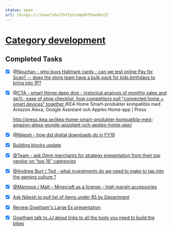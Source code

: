 ```yaml
---
status: open
url: things:///show?id=CChffy2cxHp8VfEwo9Ux2f
---
```


# [Category development](things:///show?id=CChffy2cxHp8VfEwo9Ux2f)

## Completed Tasks

- [x] [@Nourhan - who buys Hallmark cards - can we test online Pay for Scan? -- does the store team have a bulk pack for kids birthdays to bring into 1P?](things:///show?id=52mULgg5VSWnWHUGdXry6i)
- [x] [@CTA - smart things deep dive - historical analysis of monthly sales and gp%- ease of shop checklist, how competitors pull "connected home + smart devices" together ](things:///show?id=AgeYh9VEpeXT4mFVQ2nMwn)
	IKEA Home Smart-produkter kompatibla med Amazon Alexa, Google Assistant och Apples Home-app | Press
	
	http://press.ikea.se/ikea-home-smart-produkter-kompatibla-med-amazon-alexa-google-assistant-och-apples-home-app/
- [x] [@Nikesh - how did digital downloads do in FY19](things:///show?id=4BAwnRo1gjJKWN9rNtD61E)
- [x] [Building blocks update](things:///show?id=GscP8yHRDCq9FdUEB2sWab)
- [x] [@Team - ask Omni merchants for strategy presentation from their top vendor on “top 16” categories](things:///show?id=RAsF54d2rf1MLoBP8Ug1st)
- [x] [@Andrew Burt / Ted - what investments do we need to make to tap into the gaming culture ?](things:///show?id=EvAE6ZexQNiBZj9RGEDqjo)
- [x] [@Manroop / Matt - Minecraft as a license - high margin accessories](things:///show?id=EAypsgqjQ9ca3Nh9LU4WSy)
- [x] [Ask Nikesh to pull list of items under $5 by Department](things:///show?id=7wnPNKmy4uQRr7Fo7Cd8Ui)
- [x] [Review Gowtham's Large Ex presentation](things:///show?id=8gGyextE8FGeLTnhBU9t8G)
- [x] [Gowtham talk to JJ about links to all the tools you need to build the bikes](things:///show?id=9FgtnqJsxRNHXz46xv11Eu)
